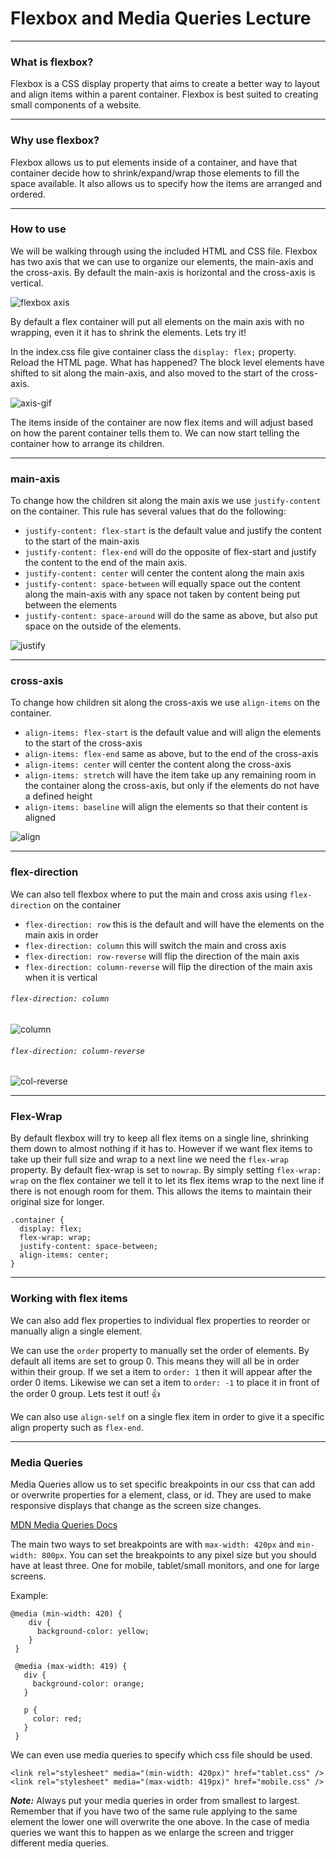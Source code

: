 # Flexbox and Media Queries Lecture
<hr>

### What is flexbox?
Flexbox is a CSS display property that aims to create a better way to layout and align items within a parent container. Flexbox is best suited to creating small components of a website.
<hr>

### Why use flexbox?
Flexbox allows us to put elements inside of a container, and have that container decide how to shrink/expand/wrap those elements to fill the space available. It also allows us to specify how the items are arranged and ordered.
<hr>

### How to use

We will be walking through using the included HTML and CSS file. Flexbox has two axis that we can use to organize our elements, the main-axis and the cross-axis. By default the main-axis is horizontal and the cross-axis is vertical.  

![flexbox axis](https://cdn-images-1.medium.com/max/800/1*_Ruy6jFG7gUpSf76IUcJTQ.png)

By default a flex container will put all elements on the main axis with no wrapping, even it it has to shrink the elements. Lets try it!

In the index.css file give container class the `display: flex;` property. Reload the HTML page. What has happened? The block level elements have shifted to sit along the main-axis, and also moved to the start of the cross-axis.

![axis-gif](https://cdn-images-1.medium.com/max/1000/1*L2W-ziqU45a1BNWV79ijDQ.gif)

The items inside of the container are now flex items and will adjust based on how the parent container tells them to. We can now start telling the container how to arrange its children.
<hr>

### main-axis

To change how the children sit along the main axis we use `justify-content` on the container. This rule has several values that do the following:

- `justify-content: flex-start` is the default value and justify the content to the start of the main-axis
- `justify-content: flex-end` will do the opposite of flex-start and justify the content to the end of the main axis.
- `justify-content: center` will center the content along the main axis
- `justify-content: space-between` will equally space out the content along the main-axis with any space not taken by content being put between the elements
- `justify-content: space-around` will do the same as above, but also put space on the outside of the elements.

![justify](https://cdn-images-1.medium.com/max/1000/1*2-6Tw8jqWrMKOfIugKyuDA.gif)
<hr>

### cross-axis

To change how children sit along the cross-axis we use `align-items` on the container.

- `align-items: flex-start` is the default value and will align the elements to the start of the cross-axis
- `align-items: flex-end` same as above, but to the end of the cross-axis
- `align-items: center` will center the content along the cross-axis
- `align-items: stretch` will have the item take up any remaining room in the container along the cross-axis, but only if the elements do not have a defined height
- `align-items: baseline` will align the elements so that their content is aligned

![align](https://cdn-images-1.medium.com/max/1000/1*htfdNmRIIFu_veRaFOj5qA.gif)
<hr>

### flex-direction

We can also tell flexbox where to put the main and cross axis using `flex-direction` on the container

- `flex-direction: row` this is the default and will have the elements on the main axis in order
- `flex-direction: column` this will switch the main and cross axis
- `flex-direction: row-reverse` will flip the direction of the main axis
- `flex-direction: column-reverse` will flip the direction of the main axis when it is vertical

###### `flex-direction: column`
![column](https://cdn-images-1.medium.com/max/1000/1*4yKnG2-vuPF5XA-BmXADLQ.gif)

###### `flex-direction: column-reverse`
![col-reverse](https://cdn-images-1.medium.com/max/1000/1*PBr_ncouIehALaEOWmSbpQ.gif)

<hr>

### Flex-Wrap
By default flexbox will try to keep all flex items on a single line, shrinking them down to almost nothing if it has to.  However if we want flex items to take up their full size and wrap to a next line we need the `flex-wrap` property. By default flex-wrap is set to `nowrap`. By simply setting `flex-wrap: wrap` on the flex container we tell it to let its flex items wrap to the next line if there is not enough room for them. This allows the items to maintain their original size for longer.

```
.container {
  display: flex;
  flex-wrap: wrap;
  justify-content: space-between;
  align-items: center;
}
```

<hr>

### Working with flex items
We can also add flex properties to individual flex properties to reorder or manually align a single element.

We can use the `order` property to manually set the order of elements. By default all items are set to group 0.  This means they will all be in order within their group. If we set a item to `order: 1` then it will appear after the order 0 items. Likewise we can set a item to `order: -1` to place it in front of the order 0 group. Lets test it out! 👍

We can also use `align-self` on a single flex item in order to give it a specific align property such as `flex-end`.

<hr>

### Media Queries
Media Queries allow us to set specific breakpoints in our css that can add or overwrite properties for a element, class, or id. They are used to make responsive displays that change as the screen size changes.

[MDN Media Queries Docs](https://developer.mozilla.org/en-US/docs/Web/CSS/Media_Queries/Using_media_queries)

The main two ways to set breakpoints are with `max-width: 420px` and `min-width: 800px`. You can set the breakpoints to any pixel size but you should have at least three. One for mobile, tablet/small monitors, and one for large screens.

Example:

```
@media (min-width: 420) {
    div {
      background-color: yellow;
    }
 }

 @media (max-width: 419) {
   div {
     background-color: orange;
   }

   p {
     color: red;
   }
 }
 ```

We can even use media queries to specify which css file should be used.

`<link rel="stylesheet" media="(min-width: 420px)" href="tablet.css" />`
`<link rel="stylesheet" media="(max-width: 419px)" href="mobile.css" />`

***Note:*** Always put your media queries in order from smallest to largest. Remember that if you have two of the same rule applying to the same element the lower one will overwrite the one above. In the case of media queries we want this to happen as we enlarge the screen and trigger different media queries.
